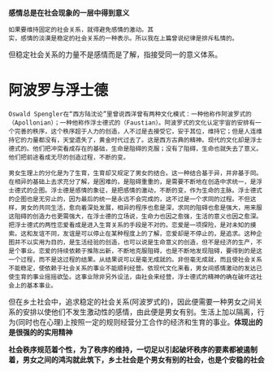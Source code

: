 **感情总是在社会现象的一层中得到意义**
```
如果要维持固定的社会关系，就得避免感情的激动。其
实，感情的淡漠是稳定的社会关系的一种表示。所以我在上篇曾说纪律是排斥私情的。
```
但稳定社会关系的力量不是感情而是了解，指接受同一的意义体系。
# 阿波罗与浮士德
```
Oswald Spengler在“西方陆沈论”里曾说西洋曾有两种文化模式：一种他称作阿波罗式的（Apollonian）；一种他称作浮士德式的（Faustian）。阿波罗式的文化认定宇宙的安排有一个完善的秩序，这个秩序超于人力的创造，人不过是去接受它，安于其位，维持它；但是人连维持它的力量都没有，天堂遗失了，黄金时代过去了。这是西方古典的精神。现代的文化却是浮士德式的。他们把冲突看成存在的基础，生命是阻碍的克服；没有了阻碍，生命也就失去了意义。他们把前途看成无尽的创造过程，不断的变。
```
```
男女生理上的分化是为了生育，生育却又规定了男女的结合。这一种结合基于异，并非基于同。在相异的基础上去求充分了解，是困难的，是阻碍重重的，是需要不断地在创造中求统一，是浮士德式的企图。浮士德是感情的象征，是把感情的激动，不断的变，作为生命的主脉。浮士德式的企图也是无穷止的，因为最后的统一是永远不会完成的，这不过是一个求同的过程。不但这样，男女的共同生活，愈向着深处发展，相异的程序也愈是深，求同的阻碍也愈是强大，用来服这阻碍的创造力也更需强大，在浮士德的立场说，生命力也因之愈强，生活的意义也因之愈深。
把浮士德式的两性恋爱看成是进入生育关系的手段是不对的。恋爱是一项探险，是对未知的摸索。这和友谊不同，友谊是可以停止在某种程度上的了解，恋爱却是不停止的，是追求。这种企图并不以实用为目的，是生活经验的创造，也可以说是生命意义的创造，但不是经济的生产，不是个事业。恋爱的持续依赖于推陈出新，不断地克服阻碍，也是不断地发现阻碍，要得到的是这一个过程，而不是这过程的结果。从结果说可以是毫无成就的。非但毫无成就，而且使社会关系不能稳定，使依赖于社会关系的事业不能顺利经营。依现代文化来看，男女间感情激动的发达已使生育的事业摇摇欲坠。这事业除非另外设法，由社会来经营，浮士德式的精神的确在破坏这社会上的基本事业。
```
但在乡土社会中，追求稳定的社会关系(阿波罗式的)，因此便需要一种男女之间关系的安排以使他们不发生激动性的感情，由此便是男女有别。生活上加以隔离，行为(同时也在心理)上按照一定的规则经营分工合作的经济和生育的事业。**体现出的是很强的的实用精神**

**社会秩序规范着个性，为了秩序的维持，一切足以引起破坏秩序的要素都被遏制着，男女之间的鸿沟就此筑下，乡土社会是个男女有别的社会，也是个安稳的社会**